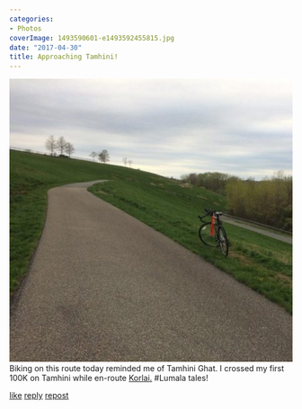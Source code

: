 ```yaml
---
categories:
- Photos
coverImage: 1493590601-e1493592455815.jpg
date: "2017-04-30"
title: Approaching Tamhini!
---
```

![](images/1493590601-e1493592455815.jpg)
Biking on this route today reminded me of Tamhini Ghat. I crossed my first 100K on Tamhini while en-route [Korlai.](https://srikanthperinkulam.com/2009/09/28/the-korlai-ride/) #Lumala tales!

[like](https://twitter.com/intent/favorite?tweet_id=858810771131838465) [reply](https://twitter.com/intent/tweet?tweet_id=858810771131838465) [repost](https://twitter.com/intent/retweet?tweet_id=858810771131838465)
